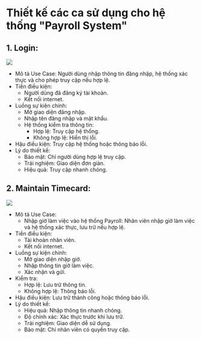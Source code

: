 # Thiết kế các ca sử dụng cho hệ thống "Payroll System"
## 1. Login:

![](https://www.planttext.com/api/plantuml/png/X92n2i8m54NtVCKRxT0VS90wE0WEWkWgCNbj0sa2xqMbY5_cu2Vv2wOXYDI2cSBDEU5oNuzdnK5IE7TMI1KymPwH1A4AqZKMOIjxyjOUTpq7xE0c89w1WN81iurlZ2jIbkyfNhaG0KMeqGKZBMVaDq_u0SdK_GG_yG3bO2oLGcRWLAg0EQnhk4Xhz1zlr_eh896dB1dtfOr-_GXQSdloadIkDGeJc2Q92nhlOlkxgD3fEEeR003__mC0)

- Mô tả Use Case: Người dùng nhập thông tin đăng nhập, hệ thống xác thực và cho phép truy cập nếu hợp lệ.
- Tiền điều kiện:
  - Người dùng đã đăng ký tài khoản.
  - Kết nối internet.
- Luồng sự kiện chính:
  - Mở giao diện đăng nhập.
  - Nhập tên đăng nhập và mật khẩu.
  - Hệ thống kiểm tra thông tin:
    - Hợp lệ: Truy cập hệ thống.
    - Không hợp lệ: Hiển thị lỗi.
- Hậu điều kiện: Truy cập hệ thống hoặc thông báo lỗi.
- Lý do thiết kế:
  - Bảo mật: Chỉ người dùng hợp lệ truy cập.
  - Trải nghiệm: Giao diện đơn giản.
  - Hiệu quả: Truy cập nhanh chóng.

## 2. Maintain Timecard:

![](https://www.planttext.com/api/plantuml/png/X94n2i9G38RtdYAZ3bx0GGfQi9jGq3csh_BmlQIagV0GJ-RWaRo2RQs3KZLZllzB2BbVRt6jADfu5s6kB93uod4m9XAJAzB16TXW47Ok2xKQ3-S8sdh5OBQ0ITQDW1tB4TRSI0q9gOHf7_m6Up6bgdbZAPKi7jKo3VhFI3zaoLHQyO1KGDRilTL17G6zi4Ld2rGpicqK3JUoVBJda9Pmwen_yihMbSC0YGZB85fwgfSeDbIq3tW0003__mC0)

- Mô tả Use Case:
  - Nhập giờ làm việc vào hệ thống Payroll: Nhân viên nhập giờ làm việc và hệ thống xác thực, lưu trữ nếu hợp lệ.
- Tiền điều kiện:
  - Tài khoản nhân viên.
  - Kết nối internet.
- Luồng sự kiện chính:
  - Mở giao diện nhập giờ.
  - Nhập thông tin giờ làm việc.
  - Xác nhận và gửi.
- Kiểm tra:
  - Hợp lệ: Lưu trữ thông tin.
  - Không hợp lệ: Thông báo lỗi.
- Hậu điều kiện: Lưu trữ thành công hoặc thông báo lỗi.
- Lý do thiết kế:
  - Hiệu quả: Nhập thông tin nhanh chóng.
  - Độ chính xác: Xác thực trước khi lưu trữ.
  - Trải nghiệm: Giao diện dễ sử dụng.
  - Bảo mật: Chỉ nhân viên có quyền truy cập.
